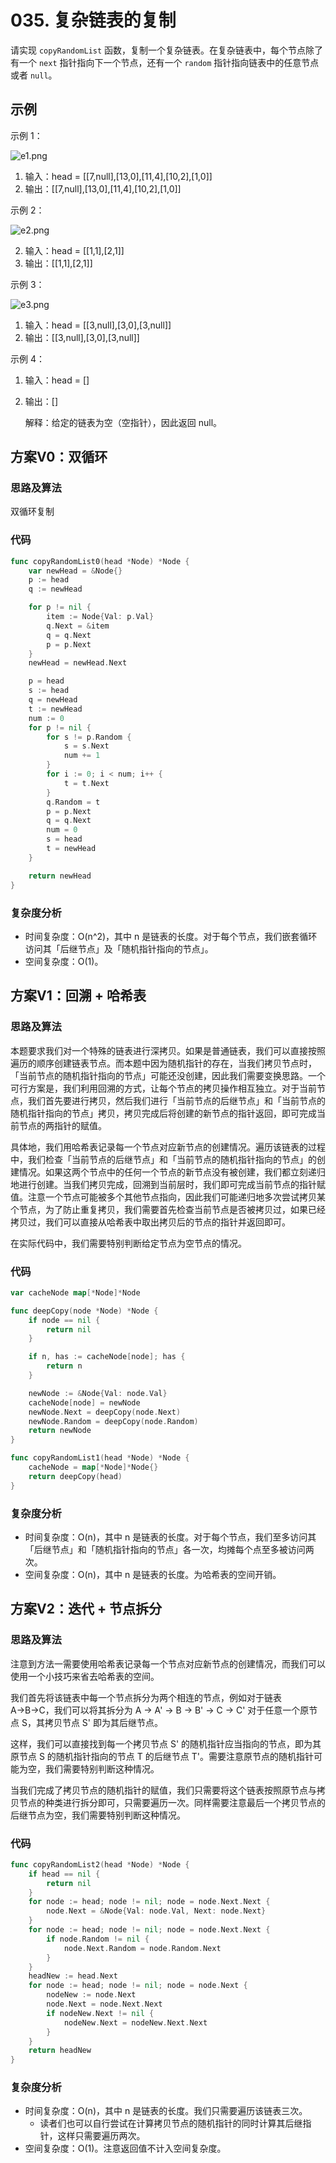 # 035. 复杂链表的复制

请实现 `copyRandomList` 函数，复制一个复杂链表。在复杂链表中，每个节点除了有一个 `next` 指针指向下一个节点，还有一个 `random` 指针指向链表中的任意节点或者 `null`。

## 示例

示例 1：

![e1.png](https://assets.leetcode-cn.com/aliyun-lc-upload/uploads/2020/01/09/e1.png)

1. 输入：head = [[7,null],[13,0],[11,4],[10,2],[1,0]]
2. 输出：[[7,null],[13,0],[11,4],[10,2],[1,0]]

示例 2：

![e2.png](https://assets.leetcode-cn.com/aliyun-lc-upload/uploads/2020/01/09/e2.png)

2. 输入：head = [[1,1],[2,1]]
3. 输出：[[1,1],[2,1]]

示例 3：

![e3.png](https://assets.leetcode-cn.com/aliyun-lc-upload/uploads/2020/01/09/e3.png)

1. 输入：head = [[3,null],[3,0],[3,null]]
2. 输出：[[3,null],[3,0],[3,null]]

示例 4：

1. 输入：head = []
2. 输出：[]

   解释：给定的链表为空（空指针），因此返回 null。

## 方案V0：双循环

### 思路及算法

双循环复制

### 代码

```go
func copyRandomList0(head *Node) *Node {
	var newHead = &Node{}
	p := head
	q := newHead

	for p != nil {
		item := Node{Val: p.Val}
		q.Next = &item
		q = q.Next
		p = p.Next
	}
	newHead = newHead.Next

	p = head
	s := head
	q = newHead
	t := newHead
	num := 0
	for p != nil {
		for s != p.Random {
			s = s.Next
			num += 1
		}
		for i := 0; i < num; i++ {
			t = t.Next
		}
		q.Random = t
		p = p.Next
		q = q.Next
		num = 0
		s = head
		t = newHead
	}

	return newHead
}
```

### 复杂度分析

- 时间复杂度：O(n^2)，其中 n 是链表的长度。对于每个节点，我们嵌套循环访问其「后继节点」及「随机指针指向的节点」。
- 空间复杂度：O(1)。

## 方案V1：回溯 + 哈希表

### 思路及算法

本题要求我们对一个特殊的链表进行深拷贝。如果是普通链表，我们可以直接按照遍历的顺序创建链表节点。而本题中因为随机指针的存在，当我们拷贝节点时，「当前节点的随机指针指向的节点」可能还没创建，因此我们需要变换思路。一个可行方案是，我们利用回溯的方式，让每个节点的拷贝操作相互独立。对于当前节点，我们首先要进行拷贝，然后我们进行「当前节点的后继节点」和「当前节点的随机指针指向的节点」拷贝，拷贝完成后将创建的新节点的指针返回，即可完成当前节点的两指针的赋值。

具体地，我们用哈希表记录每一个节点对应新节点的创建情况。遍历该链表的过程中，我们检查「当前节点的后继节点」和「当前节点的随机指针指向的节点」的创建情况。如果这两个节点中的任何一个节点的新节点没有被创建，我们都立刻递归地进行创建。当我们拷贝完成，回溯到当前层时，我们即可完成当前节点的指针赋值。注意一个节点可能被多个其他节点指向，因此我们可能递归地多次尝试拷贝某个节点，为了防止重复拷贝，我们需要首先检查当前节点是否被拷贝过，如果已经拷贝过，我们可以直接从哈希表中取出拷贝后的节点的指针并返回即可。

在实际代码中，我们需要特别判断给定节点为空节点的情况。

### 代码

```go
var cacheNode map[*Node]*Node

func deepCopy(node *Node) *Node {
	if node == nil {
		return nil
	}

	if n, has := cacheNode[node]; has {
		return n
	}

	newNode := &Node{Val: node.Val}
	cacheNode[node] = newNode
	newNode.Next = deepCopy(node.Next)
	newNode.Random = deepCopy(node.Random)
	return newNode
}

func copyRandomList1(head *Node) *Node {
	cacheNode = map[*Node]*Node{}
	return deepCopy(head)
}
```

### 复杂度分析

- 时间复杂度：O(n)，其中 n 是链表的长度。对于每个节点，我们至多访问其「后继节点」和「随机指针指向的节点」各一次，均摊每个点至多被访问两次。
- 空间复杂度：O(n)，其中 n 是链表的长度。为哈希表的空间开销。

## 方案V2：迭代 + 节点拆分

### 思路及算法

注意到方法一需要使用哈希表记录每一个节点对应新节点的创建情况，而我们可以使用一个小技巧来省去哈希表的空间。

我们首先将该链表中每一个节点拆分为两个相连的节点，例如对于链表 A→B→C，我们可以将其拆分为 A → A' → B → B' → C → C' 对于任意一个原节点 S，其拷贝节点 S' 即为其后继节点。

这样，我们可以直接找到每一个拷贝节点 S' 的随机指针应当指向的节点，即为其原节点 S 的随机指针指向的节点 T 的后继节点 T'。需要注意原节点的随机指针可能为空，我们需要特别判断这种情况。

当我们完成了拷贝节点的随机指针的赋值，我们只需要将这个链表按照原节点与拷贝节点的种类进行拆分即可，只需要遍历一次。同样需要注意最后一个拷贝节点的后继节点为空，我们需要特别判断这种情况。

### 代码

```go
func copyRandomList2(head *Node) *Node {
	if head == nil {
		return nil
	}
	for node := head; node != nil; node = node.Next.Next {
		node.Next = &Node{Val: node.Val, Next: node.Next}
	}
	for node := head; node != nil; node = node.Next.Next {
		if node.Random != nil {
			node.Next.Random = node.Random.Next
		}
	}
	headNew := head.Next
	for node := head; node != nil; node = node.Next {
		nodeNew := node.Next
		node.Next = node.Next.Next
		if nodeNew.Next != nil {
			nodeNew.Next = nodeNew.Next.Next
		}
	}
	return headNew
}
```

### 复杂度分析

- 时间复杂度：O(n)，其中 n 是链表的长度。我们只需要遍历该链表三次。
  - 读者们也可以自行尝试在计算拷贝节点的随机指针的同时计算其后继指针，这样只需要遍历两次。
- 空间复杂度：O(1)。注意返回值不计入空间复杂度。
